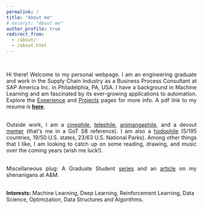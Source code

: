 ```yaml
---
permalink: /
title: "About me"
# excerpt: "About me"
author_profile: true
redirect_from: 
  - /about/
  - /about.html
---
```


<br>
<div style="text-align: justify">

<!-- For my work, I use Deep Reinforcement Learning (RL) techniques to learn profit-maximizing plans.
Prior to joining A&M, I worked on interesting research problems at the Indian Institute of Science, India.  -->

Hi there! Welcome to my personal webpage. I am an engineering graduate and work in the Supply Chain Industry as a Business Process Consultant at SAP America Inc. in Philadelphia, PA, USA. I have a background in Machine Learning and am fascinated by its ever-growing applications to automation. Explore the <a href="http://prabhasak.github.io/experience">Experience</a> and <a href="http://prabhasak.github.io/projects">Projects</a> pages for more info. A pdf link to my resume is <a href="https://prabhasak.github.io/files/Resume_Prabhasa_Kalkur.pdf"><b>here</b></a>. <br><br>

Outside work, I am a <a href="https://letterboxd.com/prabhasa/">cinephile</a>, <a href="https://www.tvtime.com/en/user/57933524/profile">telephile</a>, <a href="https://myanimelist.net/profile/prabhasa">animangaphile</a>, and a devout <a href="https://www.facebook.com/Scratchpad.IGSA/photos/a.534487949954447/2212542242149001/">memer</a> (that's me in a GoT S8 reference). I am also a <a href="https://goo.gl/maps/FruobYpsu3Gxoshk8">hodophile</a> (5/195 countries, 19/50 U.S. states, 23/63 U.S. National Parks). Among other things that I like, I am looking to catch up on some reading, drawing, and music over the coming years (wish me luck!). <br><br>

Miscellaneous plug: A Graduate Student <a href="https://www.instagram.com/explore/tags/talesattamu/">series</a> and an <a href="https://engineering.tamu.edu/news/2019/05/balancing-engineering-and-creativity.html">article</a> on my shenanigans at A&M. <br><br>

</div>


**Interests:** Machine Learning, Deep Learning, Reinforcement Learning, Data Science, Optimization, Data Structures and Algorithms.

<!-- I spend most of my awake time as a [cinephile](https://letterboxd.com/prabhasa/), [telephile](https://www.tvtime.com/en/user/57933524/profile), [mangaphile](https://myanimelist.net/profile/prabhasa), and a devout [memer](https://www.facebook.com/Scratchpad.IGSA/photos/a.534487949954447/2212542242149001/) (GoT reference). I am also a [travel](https://goo.gl/maps/FruobYpsu3Gxoshk8) enthusiast looking forward to the post-COVID world (5 countries, 18 U.S. states, 20+ U.S. National Parks and counting...). Check out my Graduate Student [series](https://www.instagram.com/explore/tags/talesattamu/) and an [article](https://engineering.tamu.edu/news/2019/05/balancing-engineering-and-creativity.html) on my shenanigans at Texas A&M University.  -->

<!-- specifically self-driving cars, robotics, and games -->

<!-- I help enhance ML models in the SAP ecosystem, which helps customers optimize their supply chain demand planning.  -->

<!-- Perhaps one day I gather enough willpower to expand this page with more insights into my pursuits (my procrastinator side: "we don't do that here" that's a <a href="https://knowyourmeme.com/memes/we-dont-do-that-here">Black Panther reference</a>).  -->